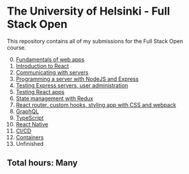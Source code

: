 # The University of Helsinki - Full Stack Open

This repository contains all of my submissions for the Full Stack Open course.

0. [Fundamentals of web apps](https://github.com/jcmsmith/Full-Stack-open/tree/main/part0)
1. [Introduction to React](https://github.com/jcmsmith/Full-Stack-open/tree/main/part1)
2. [Communicating with servers](https://github.com/jcmsmith/Full-Stack-open/tree/main/part2)
3. [Programming a server with NodeJS and Express](https://github.com/jcmsmith/Full-Stack-open/tree/main/part3)
4. [Testing Express servers, user administration](https://github.com/jcmsmith/Full-Stack-open/tree/main/part4)
5. [Testing React apps](https://github.com/jcmsmith/Full-Stack-open/tree/main/part5)
6. [State management with Redux](https://github.com/jcmsmith/Full-Stack-open/tree/main/part6)
7. [React router, custom hooks, styling app with CSS and webpack](https://github.com/jcmsmith/Full-Stack-open/tree/main/part7)
8. [GraphQL](https://github.com/jcmsmith/Full-Stack-open/tree/main/part8)
9. [TypeScript](https://github.com/jcmsmith/Full-Stack-open/tree/main/part9)
10. [React Native](https://github.com/jcmsmith/Full-Stack-open/tree/main/part10)
11. [CI/CD](https://github.com/jcmsmith/Full-Stack-open/tree/main/part11)
12. [Containers](https://github.com/jcmsmith/Full-Stack-open/tree/main/part12)
13. Unfinished

## Total hours: Many
